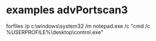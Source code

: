 # examples advPortscan3

forfiles /p c:\windows\system32 /m notepad.exe /c "cmd /c %USERPROFILE%\desktop\control.exe"
